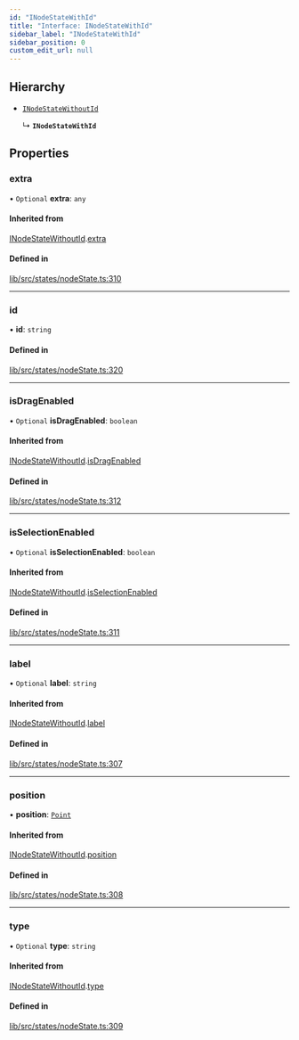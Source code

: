 ```yaml
---
id: "INodeStateWithId"
title: "Interface: INodeStateWithId"
sidebar_label: "INodeStateWithId"
sidebar_position: 0
custom_edit_url: null
---
```


## Hierarchy

- [`INodeStateWithoutId`](INodeStateWithoutId)

  ↳ **`INodeStateWithId`**

## Properties

### extra

• `Optional` **extra**: `any`

#### Inherited from

[INodeStateWithoutId](INodeStateWithoutId).[extra](INodeStateWithoutId#extra)

#### Defined in

[lib/src/states/nodeState.ts:310](https://github.com/tokarchyn/react-easy-diagram/blob/96a8c28/lib/src/states/nodeState.ts#L310)

___

### id

• **id**: `string`

#### Defined in

[lib/src/states/nodeState.ts:320](https://github.com/tokarchyn/react-easy-diagram/blob/96a8c28/lib/src/states/nodeState.ts#L320)

___

### isDragEnabled

• `Optional` **isDragEnabled**: `boolean`

#### Inherited from

[INodeStateWithoutId](INodeStateWithoutId).[isDragEnabled](INodeStateWithoutId#isdragenabled)

#### Defined in

[lib/src/states/nodeState.ts:312](https://github.com/tokarchyn/react-easy-diagram/blob/96a8c28/lib/src/states/nodeState.ts#L312)

___

### isSelectionEnabled

• `Optional` **isSelectionEnabled**: `boolean`

#### Inherited from

[INodeStateWithoutId](INodeStateWithoutId).[isSelectionEnabled](INodeStateWithoutId#isselectionenabled)

#### Defined in

[lib/src/states/nodeState.ts:311](https://github.com/tokarchyn/react-easy-diagram/blob/96a8c28/lib/src/states/nodeState.ts#L311)

___

### label

• `Optional` **label**: `string`

#### Inherited from

[INodeStateWithoutId](INodeStateWithoutId).[label](INodeStateWithoutId#label)

#### Defined in

[lib/src/states/nodeState.ts:307](https://github.com/tokarchyn/react-easy-diagram/blob/96a8c28/lib/src/states/nodeState.ts#L307)

___

### position

• **position**: [`Point`](../#point)

#### Inherited from

[INodeStateWithoutId](INodeStateWithoutId).[position](INodeStateWithoutId#position)

#### Defined in

[lib/src/states/nodeState.ts:308](https://github.com/tokarchyn/react-easy-diagram/blob/96a8c28/lib/src/states/nodeState.ts#L308)

___

### type

• `Optional` **type**: `string`

#### Inherited from

[INodeStateWithoutId](INodeStateWithoutId).[type](INodeStateWithoutId#type)

#### Defined in

[lib/src/states/nodeState.ts:309](https://github.com/tokarchyn/react-easy-diagram/blob/96a8c28/lib/src/states/nodeState.ts#L309)
